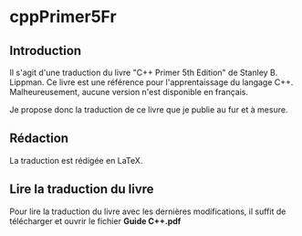 # cppPrimer5Fr

## Introduction
Il s'agit d'une traduction du livre "C++ Primer 5th Edition" de Stanley B. Lippman. Ce livre est une référence pour l'apprentaissage du langage C++. Malheureusement, aucune version n'est disponible en français.

Je propose donc la traduction de ce livre que je publie au fur et à mesure. 

## Rédaction
La traduction est rédigée en LaTeX.

## Lire la traduction du livre
Pour lire la traduction du livre avec les dernières modifications, il suffit de télécharger et ouvrir le fichier **Guide C++.pdf**
